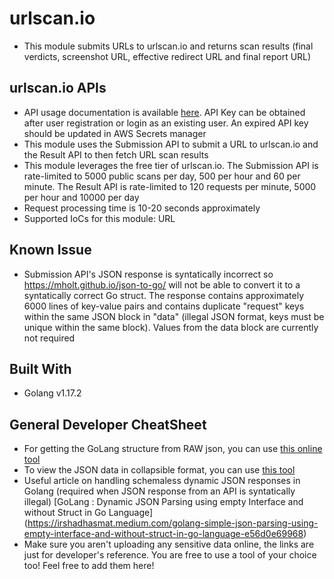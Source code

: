 # urlscan.io

- This module submits URLs to urlscan.io and returns scan results (final verdicts, screenshot URL, effective redirect URL and final report URL)

## urlscan.io APIs

- API usage documentation is available [here](https://urlscan.io/docs/api/). API Key can be obtained after user registration or login as an existing user. An expired API key should be updated in AWS Secrets manager
- This module uses the Submission API to submit a URL to urlscan.io and the Result API to then fetch URL scan results
- This module leverages the free tier of urlscan.io. The Submission API is rate-limited to 5000 public scans per day, 500 per hour and 60 per minute. The Result API is rate-limited to 120 requests per minute, 5000 per hour and 10000 per day
- Request processing time is 10-20 seconds approximately
- Supported IoCs for this module: URL

## Known Issue

- Submission API's JSON response is syntatically incorrect so https://mholt.github.io/json-to-go/ will not be able to convert it to a syntatically correct Go struct. The response contains approximately 6000 lines of key-value pairs and contains duplicate "request" keys within the same JSON block in "data" (illegal JSON format, keys must be unique within the same block). Values from the data block are currently not required

## Built With

- Golang v1.17.2

## General Developer CheatSheet

- For getting the GoLang structure from RAW json, you can use [this online tool](https://mholt.github.io/json-to-go/)
- To view the JSON data in collapsible format, you can use [this tool](https://codebeautify.org/jsonviewer)
- Useful article on handling schemaless dynamic JSON responses in Golang (required when JSON response from an API is syntatically illegal) [GoLang : Dynamic JSON Parsing using empty Interface and without Struct in Go Language] (https://irshadhasmat.medium.com/golang-simple-json-parsing-using-empty-interface-and-without-struct-in-go-language-e56d0e69968)
- Make sure you aren't uploading any sensitive data online, the links are just for developer's reference.
  You are free to use a tool of your choice too! Feel free to add them here!